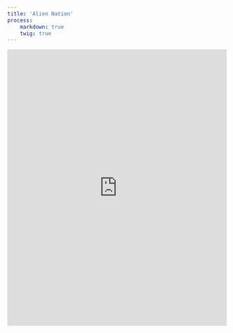 ```yaml
---
title: 'Alien Nation'
process:
    markdown: true
    twig: true
---
```


 
<iframe src="https://www.facebook.com/plugins/post.php?href=https%3A%2F%2Fwww.facebook.com%2Fjerry.brahm%2Fposts%2F10157141075447589&width=500" width="500" height="631" style="border:none;overflow:hidden" scrolling="no" frameborder="0" allowTransparency="true" allow="encrypted-media"></iframe>
